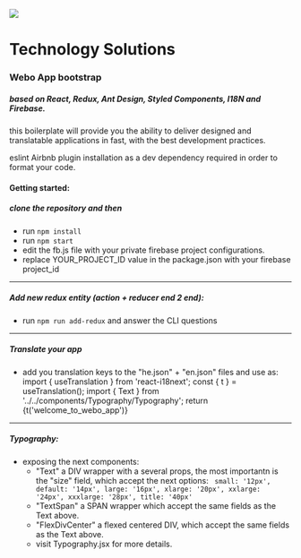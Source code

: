 ![](https://webo-tech.com/wp-content/uploads/2020/02/webo-logo.png)
# Technology Solutions

### Webo App bootstrap
##### based on React, Redux, Ant Design, Styled Components, I18N and Firebase.

this boilerplate will provide you the ability to deliver designed and translatable applications in fast, with the best development practices.

eslint Airbnb plugin installation as a dev dependency required in order to format your code.

#### Getting started:
##### clone the repository and then
* run `npm install` 
* run `npm start` 
* edit the fb.js file with your private firebase project configurations.
* replace YOUR_PROJECT_ID value in the package.json with your firebase project_id

------------


##### Add new redux entity (action + reducer end 2 end):
* run `npm run add-redux` and answer the CLI questions

------------



##### Translate your app
* add you translation keys to the "he.json" + "en.json" files and use as:
        import { useTranslation } from 'react-i18next';
        const { t } = useTranslation();
        import { Text } from '../../components/Typography/Typography';
        return <Text size="title">{t('welcome_to_webo_app')}</Text>

------------



##### Typography: 
* exposing the next components:
	-  "Text" a DIV wrapper with a several props, the most importantn is the "size" field, which accept the next options:
	 ` small: '12px',
  default: '14px',
  large: '16px',
  xlarge: '20px',
  xxlarge: '24px',
  xxxlarge: '28px',
  title: '40px'`
	- "TextSpan" a SPAN wrapper which accept the same fields as the Text above.
	- "FlexDivCenter" a flexed centered DIV, which accept the same fields as the Text above.
	- visit Typography.jsx for more details.
